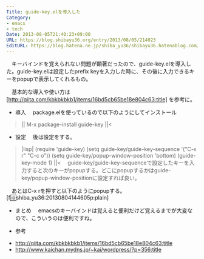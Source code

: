 ```yaml
---
Title: guide-key.elを導入した
Category:
- emacs
- tech
Date: 2013-08-05T21:40:23+09:00
URL: https://blog.shibayu36.org/entry/2013/08/05/214023
EditURL: https://blog.hatena.ne.jp/shiba_yu36/shibayu36.hatenablog.com/atom/entry/11696248318756393485
---
```


　キーバインドを覚えられない問題が顕著だったので、guide-key.elを導入した。guide-key.elは設定したprefix keyを入力した時に、その後に入力できるキーをpopupで表示してくれるもの。

　基本的な導入や使い方は [http://qiita.com/kbkbkbkb1/items/16bd5cb65be18e804c63:title] を参考に。

* 導入
　package.elを使っているので以下のようにしてインストール
>||
M-x package-install guide-key
||<

* 設定
　後は設定をする。
>|lisp|
(require 'guide-key)
(setq guide-key/guide-key-sequence '("C-x r" "C-c o"))
(setq guide-key/popup-window-position 'bottom)
(guide-key-mode 1)
||<
　guide-key/guide-key-sequenceで設定したキーを入力すると次のキーがpopupする。どこにpopupするかはguide-key/popup-window-positionに設定すれば良い。

　あとはC-x rを押すと以下のようにpopupする。
[f:id:shiba_yu36:20130804144605p:plain]


* まとめ
　emacsのキーバインドは覚えると便利だけど覚えるまでが大変なので、こういうのは便利ですね。

* 参考
- http://qiita.com/kbkbkbkb1/items/16bd5cb65be18e804c63:title
- http://www.kaichan.mydns.jp/~kai/wordpress/?p=356:title

